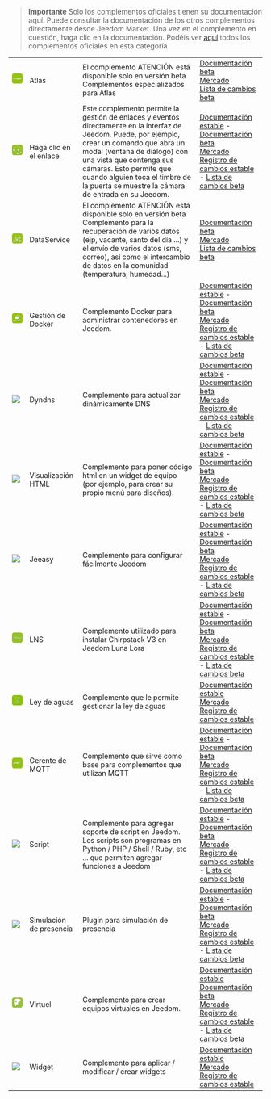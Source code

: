 
>**Importante**
>Solo los complementos oficiales tienen su documentación aquí. Puede consultar la documentación de los otros complementos directamente desde Jeedom Market. Una vez en el complemento en cuestión, haga clic en la documentación.
>Podéis ver [aquí](https://market.jeedom.com/index.php?v=d&p=market&type=plugin&categorie=programming) todos los complementos oficiales en esta categoría


| | | | |
|--- | --- | --- | ---|
|<img src="atlas/beta/atlas_icon.png" class="pluginLogo" width="100" />|Atlas|El complemento ATENCIÓN está disponible solo en versión beta<br/>Complementos especializados para Atlas|[Documentación beta](atlas/beta/index.md)<br/>[Mercado](https://market.jeedom.com/index.php?v=d&p=market_display&id=4195)<br/>[Lista de cambios beta](atlas/beta/changelog.md)|
|<img src="clink/clink_icon.png" class="pluginLogo" width="100" />|Haga clic en el enlace|Este complemento permite la gestión de enlaces y eventos directamente en la interfaz de Jeedom. Puede, por ejemplo, crear un comando que abra un modal (ventana de diálogo) con una vista que contenga sus cámaras. Esto permite que cuando alguien toca el timbre de la puerta se muestre la cámara de entrada en su Jeedom.|[Documentación estable](clink/index.md) - [Documentación beta](clink/beta/index.md)<br/>[Mercado](https://market.jeedom.com/index.php?v=d&p=market_display&id=1867)<br/>[Registro de cambios estable](clink/changelog.md) - [Lista de cambios beta](clink/beta/changelog.md)|
|<img src="dataservice/beta/dataservice_icon.png" class="pluginLogo" width="100" />|DataService|El complemento ATENCIÓN está disponible solo en versión beta<br/>Complemento para la recuperación de varios datos (ejp, vacante, santo del día ...) y el envío de varios datos (sms, correo), así como el intercambio de datos en la comunidad (temperatura, humedad...)|[Documentación beta](dataservice/beta/index.md)<br/>[Mercado](https://market.jeedom.com/index.php?v=d&p=market_display&id=3886)<br/>[Lista de cambios beta](dataservice/beta/changelog.md)|
|<img src="docker2/docker2_icon.png" class="pluginLogo" width="100" />|Gestión de Docker|Complemento Docker para administrar contenedores en Jeedom.|[Documentación estable](docker2/index.md) - [Documentación beta](docker2/beta/index.md)<br/>[Mercado](https://market.jeedom.com/index.php?v=d&p=market_display&id=4204)<br/>[Registro de cambios estable](docker2/changelog.md) - [Lista de cambios beta](docker2/beta/changelog.md)|
|<img src="dyndns/dyndns_icon.png" class="pluginLogo" width="100" />|Dyndns|Complemento para actualizar dinámicamente DNS|[Documentación estable](dyndns/index.md) - [Documentación beta](dyndns/beta/index.md)<br/>[Mercado](https://market.jeedom.com/index.php?v=d&p=market_display&id=1928)<br/>[Registro de cambios estable](dyndns/changelog.md) - [Lista de cambios beta](dyndns/beta/changelog.md)|
|<img src="htmldisplay/htmldisplay_icon.png" class="pluginLogo" width="100" />|Visualización HTML|Complemento para poner código html en un widget de equipo (por ejemplo, para crear su propio menú para diseños).|[Documentación estable](htmldisplay/index.md) - [Documentación beta](htmldisplay/beta/index.md)<br/>[Mercado](https://market.jeedom.com/index.php?v=d&p=market_display&id=3843)<br/>[Registro de cambios estable](htmldisplay/changelog.md) - [Lista de cambios beta](htmldisplay/beta/changelog.md)|
|<img src="jeeasy/jeeasy_icon.png" class="pluginLogo" width="100" />|Jeeasy|Complemento para configurar fácilmente Jeedom|[Documentación estable](jeeasy/index.md) - [Documentación beta](jeeasy/beta/index.md)<br/>[Mercado](https://market.jeedom.com/index.php?v=d&p=market_display&id=3828)<br/>[Registro de cambios estable](jeeasy/changelog.md) - [Lista de cambios beta](jeeasy/beta/changelog.md)|
|<img src="lns/lns_icon.png" class="pluginLogo" width="100" />|LNS|Complemento utilizado para instalar Chirpstack V3 en Jeedom Luna Lora|[Documentación estable](lns/index.md) - [Documentación beta](lns/beta/index.md)<br/>[Mercado](https://market.jeedom.com/index.php?v=d&p=market_display&id=4408)<br/>[Registro de cambios estable](lns/changelog.md) - [Lista de cambios beta](lns/beta/changelog.md)|
|<img src="loideau/loideau_icon.png" class="pluginLogo" width="100" />|Ley de aguas|Complemento que le permite gestionar la ley de aguas|[Documentación estable](loideau/index.md)<br/>[Mercado](https://market.jeedom.com/index.php?v=d&p=market_display&id=4491)<br/>[Registro de cambios estable](loideau/changelog.md)|
|<img src="mqtt2/mqtt2_icon.png" class="pluginLogo" width="100" />|Gerente de MQTT|Complemento que sirve como base para complementos que utilizan MQTT|[Documentación estable](mqtt2/index.md) - [Documentación beta](mqtt2/beta/index.md)<br/>[Mercado](https://market.jeedom.com/index.php?v=d&p=market_display&id=4213)<br/>[Registro de cambios estable](mqtt2/changelog.md) - [Lista de cambios beta](mqtt2/beta/changelog.md)|
|<img src="script/script_icon.png" class="pluginLogo" width="100" />|Script|Complemento para agregar soporte de script en Jeedom. Los scripts son programas en Python / PHP / Shell / Ruby, etc ... que permiten agregar funciones a Jeedom|[Documentación estable](script/index.md) - [Documentación beta](script/beta/index.md)<br/>[Mercado](https://market.jeedom.com/index.php?v=d&p=market_display&id=20)<br/>[Registro de cambios estable](script/changelog.md) - [Lista de cambios beta](script/beta/changelog.md)|
|<img src="simupre/simupre_icon.png" class="pluginLogo" width="100" />|Simulación de presencia|Plugin para simulación de presencia|[Documentación estable](simupre/index.md) - [Documentación beta](simupre/beta/index.md)<br/>[Mercado](https://market.jeedom.com/index.php?v=d&p=market_display&id=3762)<br/>[Registro de cambios estable](simupre/changelog.md) - [Lista de cambios beta](simupre/beta/changelog.md)|
|<img src="virtual/virtual_icon.png" class="pluginLogo" width="100" />|Virtuel|Complemento para crear equipos virtuales en Jeedom.|[Documentación estable](virtual/index.md) - [Documentación beta](virtual/beta/index.md)<br/>[Mercado](https://market.jeedom.com/index.php?v=d&p=market_display&id=21)<br/>[Registro de cambios estable](virtual/changelog.md) - [Lista de cambios beta](virtual/beta/changelog.md)|
|<img src="widget/widget_icon.png" class="pluginLogo" width="100" />|Widget|Complemento para aplicar / modificar / crear widgets|[Documentación estable](widget/index.md)<br/>[Mercado](https://market.jeedom.com/index.php?v=d&p=market_display&id=9)<br/>[Registro de cambios estable](widget/changelog.md)|
